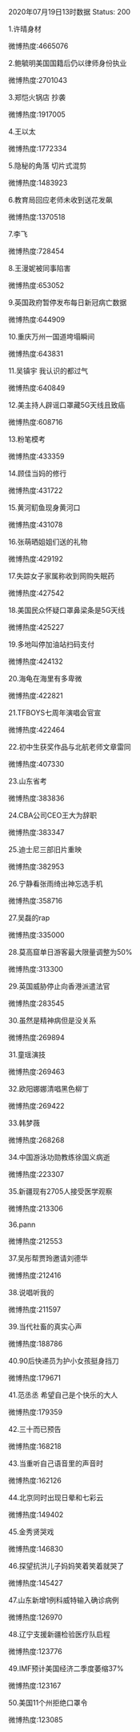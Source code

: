 2020年07月19日13时数据
Status: 200

1.许晴身材

微博热度:4665076

2.鲍毓明美国国籍后仍以律师身份执业

微博热度:2701043

3.郑恺火锅店 抄袭

微博热度:1917005

4.王以太

微博热度:1772334

5.隐秘的角落 切片式混剪

微博热度:1483923

6.教育局回应老师未收到送花发飙

微博热度:1370518

7.李飞

微博热度:728454

8.王漫妮被同事陷害

微博热度:653052

9.英国政府暂停发布每日新冠病亡数据

微博热度:644909

10.重庆万州一国道垮塌瞬间

微博热度:643831

11.吴镇宇 我认识的都过气

微博热度:640849

12.美主持人辟谣口罩藏5G天线且致癌

微博热度:608716

13.粉笔模考

微博热度:433359

14.顾佳当妈的修行

微博热度:431722

15.黄河鱽鱼现身黄河口

微博热度:431078

16.张萌晒姐姐们送的礼物

微博热度:429192

17.失踪女子家属称收到网购失眠药

微博热度:427542

18.美国民众怀疑口罩鼻梁条是5G天线

微博热度:425227

19.多地叫停加油站扫码支付

微博热度:424132

20.海龟在海里有多卑微

微博热度:422821

21.TFBOYS七周年演唱会官宣

微博热度:422464

22.初中生获奖作品与北航老师文章雷同

微博热度:407330

23.山东省考

微博热度:383836

24.CBA公司CEO王大为辞职

微博热度:383347

25.迪士尼三部旧片重映

微博热度:382953

26.宁静看张雨绮出神忘选手机

微博热度:358716

27.吴磊的rap

微博热度:335000

28.莫高窟单日游客最大限量调整为50%

微博热度:313300

29.英国威胁停止向香港派遣法官

微博热度:283545

30.虽然是精神病但是没关系

微博热度:269894

31.童瑶演技

微博热度:269463

32.欧阳娜娜清唱黑色柳丁

微博热度:269422

33.韩梦薇

微博热度:268268

34.中国游泳功勋教练徐国义病逝

微博热度:223307

35.新疆现有2705人接受医学观察

微博热度:213306

36.pann

微博热度:212553

37.吴彤帮贾玲邀请刘德华

微博热度:212416

38.说唱听我的

微博热度:211597

39.当代社畜的真实心声

微博热度:188786

40.90后快递员为护小女孩挺身挡刀

微博热度:179671

41.范丞丞 希望自己是个快乐的大人

微博热度:179359

42.三十而已预告

微博热度:168218

43.当重听自己语音里的声音时

微博热度:162126

44.北京同时出现日晕和七彩云

微博热度:149402

45.金秀贤哭戏

微博热度:146830

46.探望抗洪儿子妈妈笑着笑着就哭了

微博热度:145427

47.山东新增1例科威特输入确诊病例

微博热度:126970

48.辽宁支援新疆检验医疗队启程

微博热度:123776

49.IMF预计美国经济二季度萎缩37%

微博热度:123167

50.美国11个州拒绝口罩令

微博热度:123085

